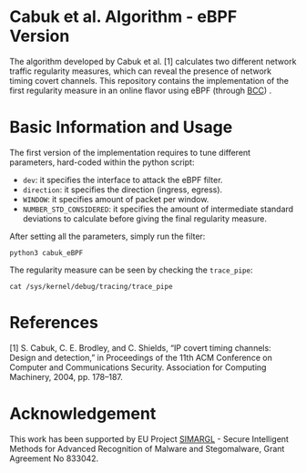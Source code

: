 # Cabuk et al. Algorithm - eBPF Version

The algorithm developed by Cabuk et al. [1] calculates two different network traffic regularity measures, which can reveal the presence of network timing covert channels.
This repository contains the implementation of the first regularity measure in an online flavor using eBPF (through [BCC](https://github.com/iovisor/bcc)) .


# Basic Information and Usage
The first version of the implementation requires to tune different parameters, hard-coded within the python script:
- ```dev```: it specifies the interface to attack the eBPF filter.
- ```direction```: it specifies the direction (ingress, egress).
- ```WINDOW```: it specifies amount of packet per window.
- ```NUMBER_STD_CONSIDERED```: it specifies the amount of intermediate standard deviations to calculate before giving the final regularity measure.

After setting all the parameters, simply run the filter: 
```
python3 cabuk_eBPF
```

The regularity measure can be seen by checking the ```trace_pipe```:
```
cat /sys/kernel/debug/tracing/trace_pipe
```

# References

[1] S. Cabuk, C. E. Brodley, and C. Shields, “IP covert timing channels: Design and detection,” in Proceedings of the 11th ACM Conference on Computer and Communications Security. Association for Computing Machinery, 2004, pp. 178–187.




# Acknowledgement 

This work has been supported by EU Project [SIMARGL](https://simargl.eu) - Secure Intelligent Methods for Advanced Recognition of Malware and Stegomalware, Grant Agreement No 833042.
